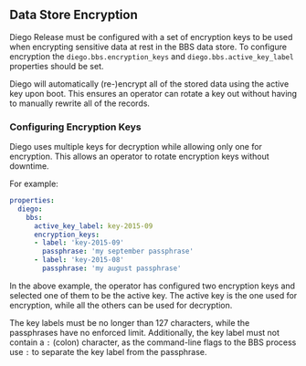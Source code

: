 ## Data Store Encryption

Diego Release must be configured with a set of encryption keys to be used when
encrypting sensitive data at rest in the BBS data store. To configure encryption the
`diego.bbs.encryption_keys` and `diego.bbs.active_key_label` properties should
be set.

Diego will automatically (re-)encrypt all of the stored data using the
active key upon boot. This ensures an operator can rotate a key out without
having to manually rewrite all of the records.

### Configuring Encryption Keys

Diego uses multiple keys for decryption while allowing only one for encryption.
This allows an operator to rotate encryption keys without downtime.

For example:

```yaml
properties:
  diego:
    bbs:
      active_key_label: key-2015-09
      encryption_keys:
      - label: 'key-2015-09'
        passphrase: 'my september passphrase'
      - label: 'key-2015-08'
        passphrase: 'my august passphrase'
```

In the above example, the operator has configured two encryption keys and selected one of them to be the active key. The active key is the one used for encryption, while all the
others can be used for decryption.

The key labels must be no longer than 127 characters, while the passphrases
have no enforced limit. Additionally, the key label must not contain a
`:` (colon) character, as the command-line flags to the BBS process use `:`
to separate the key label from the passphrase.
